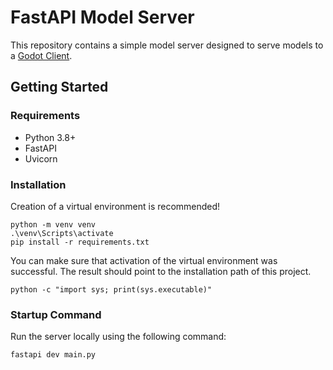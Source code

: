 # FastAPI Model Server

This repository contains a simple model server designed to serve models to a [Godot Client](https://github.com/hunsri/3DModelManager).

## Getting Started

### Requirements
- Python 3.8+
- FastAPI
- Uvicorn

### Installation
Creation of a virtual environment is recommended!
```
python -m venv venv
.\venv\Scripts\activate
pip install -r requirements.txt
```

You can make sure that activation of the virtual environment was successful.
The result should point to the installation path of this project.

```
python -c "import sys; print(sys.executable)"
```


### Startup Command
Run the server locally using the following command:
```bash
fastapi dev main.py
```